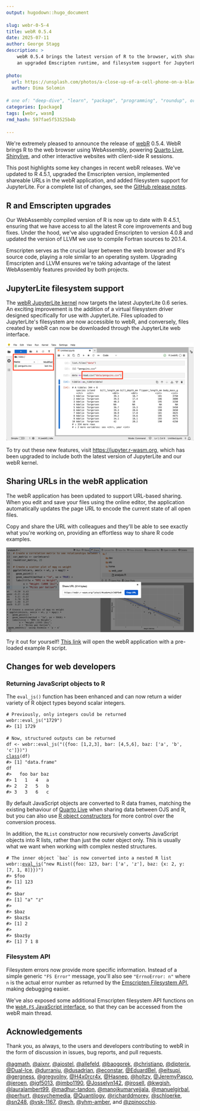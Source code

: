 ```yaml
---
output: hugodown::hugo_document

slug: webr-0-5-4
title: webR 0.5.4
date: 2025-07-11
author: George Stagg
description: >
    webR 0.5.4 brings the latest version of R to the browser, with sharing URLs,
    an upgraded Emscripten runtime, and filesystem support for JupyterLite.

photo:
  url: https://unsplash.com/photos/a-close-up-of-a-cell-phone-on-a-black-background-q_zV6O2h9vs
  author: Dima Solomin

# one of: "deep-dive", "learn", "package", "programming", "roundup", or "other"
categories: [package]
tags: [webr, wasm]
rmd_hash: 597fae5f53525b4b

---
```


<!--
TODO:
* [x] Look over / edit the post's title in the yaml
* [x] Edit (or delete) the description; note this appears in the Twitter card
* [x] Pick category and tags (see existing with [`hugodown::tidy_show_meta()`](https://rdrr.io/pkg/hugodown/man/use_tidy_post.html))
* [x] Find photo & update yaml metadata
* [x] Create `thumbnail-sq.jpg`; height and width should be equal
* [x] Create `thumbnail-wd.jpg`; width should be >5x height
* [x] [`hugodown::use_tidy_thumbnails()`](https://rdrr.io/pkg/hugodown/man/use_tidy_post.html)
* [x] Add intro sentence, e.g. the standard tagline for the package
* [x] [`usethis::use_tidy_thanks()`](https://usethis.r-lib.org/reference/use_tidy_thanks.html)
-->

We're extremely pleased to announce the release of [webR](https://docs.r-wasm.org/webr/v0.5.4/) 0.5.4. WebR brings R to the web browser using WebAssembly, powering [Quarto Live](https://r-wasm.github.io/quarto-live/), [Shinylive](https://shinylive.io/r/examples/), and other interactive websites with client-side R sessions.

This post highlights some key changes in recent webR releases. We've updated to R 4.5.1, upgraded the Emscripten version, implemented shareable URLs in the webR application, and added filesystem support for JupyterLite. For a complete list of changes, see the [GitHub release notes](https://github.com/r-wasm/webr/releases).

## R and Emscripten upgrades

Our WebAssembly compiled version of R is now up to date with R 4.5.1, ensuring that we have access to all the latest R core improvements and bug fixes. Under the hood, we've also upgraded Emscripten to version 4.0.8 and updated the version of LLVM we use to compile Fortran sources to 20.1.4.

Emscripten serves as the crucial layer between the web browser and R's source code, playing a role similar to an operating system. Upgrading Emscripten and LLVM ensures we're taking advantage of the latest WebAssembly features provided by both projects.

## JupyterLite filesystem support

The [webR JupyterLite kernel](https://pypi.org/project/jupyterlite-webr/) now targets the latest JupyterLite 0.6 series. An exciting improvement is the addition of a virtual filesystem driver designed specifically for use with JupyterLite. Files uploaded to JupyterLite's filesystem are now accessible to webR, and conversely, files created by webR can now be downloaded through the JupyterLite web interface.

<img src="images/jupyterlite.png" alt="Screenshot of JupyterLite running the webR kernel. A data file is shown uploaded to the JupyterLite UI and loaded into the webR session."/>

To try out these new features, visit <https://jupyter.r-wasm.org>, which has been upgraded to include both the latest version of JupyterLite and our webR kernel.

## Sharing URLs in the webR application

The webR application has been updated to support URL-based sharing. When you edit and save your files using the online editor, the application automatically updates the page URL to encode the current state of all open files.

Copy and share the URL with colleagues and they'll be able to see exactly what you're working on, providing an effortless way to share R code examples.

<img src="images/share.png" alt="Screenshot of the webR application. A sharing URL is shown in a modal display."/>

Try it out for yourself! <a href="https://webr.r-wasm.org/latest/#code=eJxNUDtOw0AQFa1PMVqatbCSADUFihIaaKCgjMabsb1i12vtTnBMywm4QxpukAtwL9bx8qlGmveZee%2Fj%2FdCipU%2Fao%2B0MzR4PHXJznDfO0ryncrML5Od%2F6BYZv86Oug2Mxsw6VC9YU5Cirjvj%2BErkmdGlRz%2FItMmz7ByWnpAJEIJCZvIwQuAqsF0Nr2EGPem64QJ6zQ0oZ5yHcgA1GN1uyWeTl7Ss0IcCMF7cww30UTHEGV2KpLqBChU7L6M2z3O4yABqcnbTOd2yDPqNIuf6HxCsc9xIS9y4bcSEsaKAMNLWt%2FdPq4lqsAwyTgDWbEZQLNHD8%2BnvU4T1jgysqkorTa0aRHFih135K1h7Z4EbgikHjGUG4sQcA4nkJy8XiwWYMuQJHFOKB20oQBfru4vluzZhP8HFMtUVRNxPb8drljZWt9qikfk37j%2Bfgw%3D%3D&a" target="_blank">This link</a> will open the webR application with a pre-loaded example R script.

## Changes for web developers

### Returning JavaScript objects to R

The `eval_js()` function has been enhanced and can now return a wider variety of R object types beyond scalar integers.

<!-- This output is pre-rendered because webr::eval_js() runs only under Emscripten -->

<div class="highlight">

<pre class='chroma'><code class='language-r' data-lang='r'><span><span class='c'># Previously, only integers could be returned</span></span>
<span><span class='nf'>webr</span><span class='nf'>::</span><span class='nf'>eval_js</span><span class='o'>(</span><span class='s'>"1729"</span><span class='o'>)</span></span>
<span><span class='c'>#&gt; [1] 1729</span></span>
<span><span class='c'></span></span>
<span><span class='c'># Now, structured outputs can be returned </span></span>
<span><span class='nv'>df</span> <span class='o'>&lt;-</span> <span class='nf'>webr</span><span class='nf'>::</span><span class='nf'>eval_js</span><span class='o'>(</span><span class='s'>"(&#123;foo: [1,2,3], bar: [4,5,6], baz: ['a', 'b', 'c']&#125;)"</span><span class='o'>)</span></span>
<span><span class='nf'><a href='https://rdrr.io/r/base/class.html'>class</a></span><span class='o'>(</span><span class='nv'>df</span><span class='o'>)</span></span>
<span><span class='c'>#&gt; [1] "data.frame"</span></span>
<span></span><span><span class='nv'>df</span></span>
<span><span class='c'>#&gt;   foo bar baz</span></span>
<span><span class='c'>#&gt; 1   1   4   a</span></span>
<span><span class='c'>#&gt; 2   2   5   b</span></span>
<span><span class='c'>#&gt; 3   3   6   c</span></span>
<span></span></code></pre>

</div>

By default JavaScript objects are converted to R data frames, matching the existing behaviour of [Quarto Live](https://r-wasm.github.io/quarto-live/) when sharing data between OJS and R, but you can also use [R object constructors](https://docs.r-wasm.org/webr/latest/api/js/modules/RWorker.html#classes) for more control over the conversion process.

In addition, the `RList` constructor now recursively converts JavaScript objects into R lists, rather than just the outer object only. This is usually what we want when working with complex nested structures.

<!-- This output is pre-rendered because webr::eval_js() runs only under Emscripten -->

<div class="highlight">

<pre class='chroma'><code class='language-r' data-lang='r'><span><span class='c'># The inner object `baz` is now converted into a nested R list</span></span>
<span><span class='nf'>webr</span><span class='nf'>::</span><span class='nf'><a href='https://rdrr.io/pkg/webr/man/eval_js.html'>eval_js</a></span><span class='o'>(</span><span class='s'>"new RList(&#123;foo: 123, bar: ['a', 'z'], baz: &#123;x: 2, y: [7, 1, 8]&#125;&#125;)"</span><span class='o'>)</span></span>
<span></span><span><span class='c'>#&gt; $foo</span></span>
<span><span class='c'>#&gt; [1] 123</span></span>
<span><span class='c'>#&gt; </span></span>
<span><span class='c'>#&gt; $bar</span></span>
<span><span class='c'>#&gt; [1] "a" "z"</span></span>
<span><span class='c'>#&gt; </span></span>
<span><span class='c'>#&gt; $baz</span></span>
<span><span class='c'>#&gt; $baz$x</span></span>
<span><span class='c'>#&gt; [1] 2</span></span>
<span><span class='c'>#&gt; </span></span>
<span><span class='c'>#&gt; $baz$y</span></span>
<span><span class='c'>#&gt; [1] 7 1 8</span></span>
<span></span></code></pre>

</div>

### Filesystem API

Filesystem errors now provide more specific information. Instead of a simple generic `"FS Error"` message, you'll also see `"ErrnoError: n"` where `n` is the actual error number as returned by the [Emscripten Filesystem API](https://emscripten.org/docs/api_reference/Filesystem-API.html), making debugging easier.

We've also exposed some additional Emscripten filesystem API functions on the [`WebR.FS` JavaScript interface](https://docs.r-wasm.org/webr/latest/api/js/classes/WebR.WebR.html#fs), so that they can be accessed from the webR main thread.

## Acknowledgements

Thank you, as always, to the users and developers contributing to webR in the form of discussion in issues, bug reports, and pull requests.

[@agmath](https://github.com/agmath), [@aixnr](https://github.com/aixnr), [@ajostel](https://github.com/ajostel), [@allefeld](https://github.com/allefeld), [@baogorek](https://github.com/baogorek), [@christianp](https://github.com/christianp), [@dipterix](https://github.com/dipterix), [@Dual-Ice](https://github.com/Dual-Ice), [@durraniu](https://github.com/durraniu), [@dusadrian](https://github.com/dusadrian), [@econstar](https://github.com/econstar), [@EduardBel](https://github.com/EduardBel), [@eitsupi](https://github.com/eitsupi), [@gergness](https://github.com/gergness), [@gregvolny](https://github.com/gregvolny), [@H4x0rcr4x](https://github.com/H4x0rcr4x), [@Hasnep](https://github.com/Hasnep), [@holtzy](https://github.com/holtzy), [@JeremyPasco](https://github.com/JeremyPasco), [@jeroen](https://github.com/jeroen), [@jgf5013](https://github.com/jgf5013), [@jmbo1190](https://github.com/jmbo1190), [@Josselyn142](https://github.com/Josselyn142), [@jrosell](https://github.com/jrosell), [@kwgish](https://github.com/kwgish), [@lauralambert99](https://github.com/lauralambert99), [@madhur-tandon](https://github.com/madhur-tandon), [@manojkumaryejjala](https://github.com/manojkumaryejjala), [@manuelgirbal](https://github.com/manuelgirbal), [@perhurt](https://github.com/perhurt), [@psychemedia](https://github.com/psychemedia), [@Quantilogy](https://github.com/Quantilogy), [@richarddmorey](https://github.com/richarddmorey), [@schloerke](https://github.com/schloerke), [@sn248](https://github.com/sn248), [@vsk-1167](https://github.com/vsk-1167), [@wch](https://github.com/wch), [@yhm-amber](https://github.com/yhm-amber), and [@zpinocchio](https://github.com/zpinocchio).

